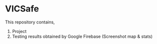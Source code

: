 # VICSafe

This repository contains,
1. Project
2. Testing results obtained by Google Firebase (Screenshot map & stats)
